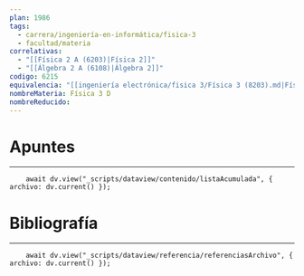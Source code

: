 ```yaml
---
plan: 1986
tags:
  - carrera/ingeniería-en-informática/fisica-3
  - facultad/materia
correlativas:
  - "[[Física 2 A (6203)|Física 2]]"
  - "[[Álgebra 2 A (6108)|Álgebra 2]]"
codigo: 6215
equivalencia: "[[ingeniería electrónica/fisica 3/Física 3 (8203).md|Física 3 (8203)]]"
nombreMateria: Física 3 D
nombreReducido:
---
```

# Apuntes
---
```dataviewjs
	await dv.view("_scripts/dataview/contenido/listaAcumulada", { archivo: dv.current() });
```

# Bibliografía
---
```dataviewjs
	await dv.view("_scripts/dataview/referencia/referenciasArchivo", { archivo: dv.current() });
```